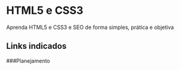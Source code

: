 # HTML5 e CSS3
Aprenda HTML5 e CSS3 e SEO de forma simples, prática e objetiva
## Links indicados
###Planejamento 
